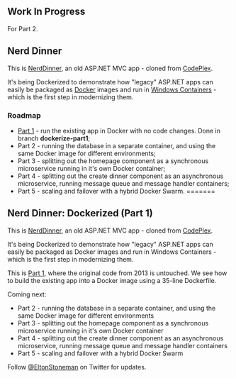 ## Work In Progress

For Part 2.

## Nerd Dinner

This is [NerdDinner](http://www.nerddinner.com), an old ASP.NET MVC app - cloned from [CodePlex](https://nerddinner.codeplex.com/SourceControl/changeset/2c36d1fc1a27d534684117ec287311fea85f800c).

It's being Dockerized to demonstrate how "legacy" ASP.NET apps can easily be packaged as [Docker](http://www.docker.com) images and run in [Windows Containers](https://msdn.microsoft.com/en-us/virtualization/windowscontainers/about/about_overview) - which is the first step in modernizing them.

### Roadmap

* [Part 1](https://blog.sixeyed.com/dockerizing-nerd-dinner-part-1-running-a-legacy-asp-net-app-in-a-windows-container/) - run the existing app in Docker with no code changes. Done in branch **dockerize-part1**;
* Part 2 - running the database in a separate container, and using the same Docker image for different environments;
* Part 3 - splitting out the homepage component as a synchronous microservice running in it's own Docker container;
* Part 4 - splitting out the create dinner component as an asynchronous microservice, running message queue and message handler containers;
* Part 5 - scaling and failover with a hybrid Docker Swarm.
=======
## Nerd Dinner: Dockerized (Part 1)

This is [NerdDinner](http://www.nerddinner.com), an old ASP.NET MVC app - cloned from [CodePlex](https://nerddinner.codeplex.com/SourceControl/changeset/2c36d1fc1a27d534684117ec287311fea85f800c).

It's being Dockerized to demonstrate how "legacy" ASP.NET apps can easily be packaged as Docker images and run in Windows Containers - which is the first step in modernizing them.

This is [Part 1](https://blog.sixeyed.com/dockerizing-nerd-dinner-part-1-running-a-legacy-asp-net-app-in-a-windows-container/), where the original code from 2013 is untouched. We see how to build the existing app into a Docker image using a 35-line Dockerfile.

Coming next:

* Part 2 - running the database in a separate container, and using the same Docker image for different environments
* Part 3 - splitting out the homepage component as a synchronous microservice running in it's own Docker container
* Part 4 - splitting out the create dinner component as an asynchronous microservice, running message queue and message handler containers
* Part 5 - scaling and failover with a hybrid Docker Swarm

Follow [@EltonStoneman](https://twitter.com/EltonStoneman) on Twitter for updates.
